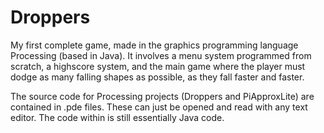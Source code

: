 # Droppers
My first complete game, made in the graphics programming language Processing (based in Java). It
involves a menu system programmed from scratch, a highscore system, and the main game where
the player must dodge as many falling shapes as possible, as they fall faster and faster.

The source code for Processing projects (Droppers and PiApproxLite) are contained in .pde files.
These can just be opened and read with any text editor. The code within is still essentially Java code.
